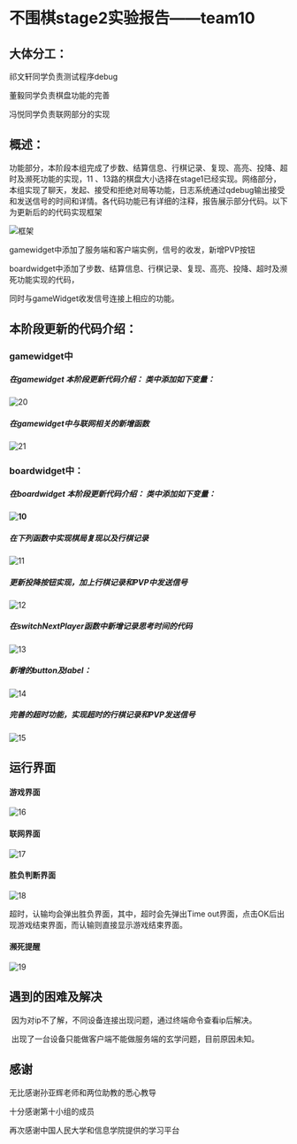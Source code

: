 ﻿# 不围棋stage2实验报告——team10

## 大体分工：

祁文轩同学负责测试程序debug

董毅同学负责棋盘功能的完善

冯悦同学负责联网部分的实现

## 概述：

功能部分，本阶段本组完成了步数、结算信息、行棋记录、复现、高亮、投降、超时及濒死功能的实现，11 、13路的棋盘大小选择在stage1已经实现。网络部分，本组实现了聊天，发起、接受和拒绝对局等功能，日志系统通过qdebug输出接受和发送信号的时间和详情。各代码功能已有详细的注释，报告展示部分代码。以下为更新后的的代码实现框架

![框架](img/9.png)

gamewidget中添加了服务端和客户端实例，信号的收发，新增PVP按钮

boardwidget中添加了步数、结算信息、行棋记录、复现、高亮、投降、超时及濒死功能实现的代码，

同时与gameWidget收发信号连接上相应的功能。

## 本阶段更新的代码介绍：

###       gamewidget中  

##### 在gamewidget 本阶段更新代码介绍： 类中添加如下变量：

![20](img/20.png)

##### 在gamewidget中与联网相关的新增函数

![21](img/21.png)

###      boardwidget中：

##### 在boardwidget 本阶段更新代码介绍： 类中添加如下变量：

####    ![10](img/10.png)

##### 在下列函数中实现棋局复现以及行棋记录

![11](img/11.png)

##### 更新投降按钮实现，加上行棋记录和PVP中发送信号

![12](img/12.png)

##### 在switchNextPlayer函数中新增记录思考时间的代码

![13](img/13.png)

##### 新增的button及label：

![14](img/14.png)

##### 完善的超时功能，实现超时的行棋记录和PVP发送信号

![15](img/15.png)

## 运行界面

#### 游戏界面

![16](img/16.png)

#### 联网界面

![17](img/17.png)

#### 胜负判断界面

![18](img/18.png)

超时，认输均会弹出胜负界面，其中，超时会先弹出Time out界面，点击OK后出现游戏结束界面，而认输则直接显示游戏结束界面。

#### 濒死提醒

![19](img/19.png)

## 遇到的困难及解决

​    因为对ip不了解，不同设备连接出现问题，通过终端命令查看ip后解决。

​    出现了一台设备只能做客户端不能做服务端的玄学问题，目前原因未知。

## 感谢

无比感谢孙亚辉老师和两位助教的悉心教导

十分感谢第十小组的成员

再次感谢中国人民大学和信息学院提供的学习平台
